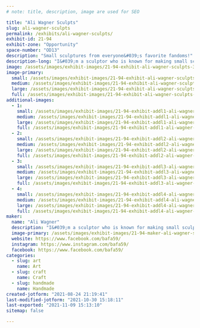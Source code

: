 ```yaml
---
# note: title, description, image are used for SEO

title: "Ali Wagner Sculpts"
slug: ali-wagner-sculpts
permalink: /exhibits/ali-wagner-sculpts/
exhibit-id: 21-94
exhibit-zone: "Opportunity"
space-number: "OD13"
description: "Small sculptures from everyone&#039;s favorite fandoms!"
description-long: "I&#039;m a sculptor who is known for making small sculptures from everyone&#039;s favorite fandoms. All my work is hand sculpted, then are molded and cast in plastic resin, and then hand painted. They&#039;re perfect for bringing a little joy to the little spaces in your home that could use some fun and color. I love having the chance to share my sculptures with people who are interested in how it&#039;s all made!"
image: /assets/images/exhibit-images/21-94-exhibit-ali-wagner-sculpts-39162765-2130916267149767-4411838407005700096-n-large.jpg
image-primary: 
  small: /assets/images/exhibit-images/21-94-exhibit-ali-wagner-sculpts-39162765-2130916267149767-4411838407005700096-n-small.jpg
  medium: /assets/images/exhibit-images/21-94-exhibit-ali-wagner-sculpts-39162765-2130916267149767-4411838407005700096-n-medium.jpg
  large: /assets/images/exhibit-images/21-94-exhibit-ali-wagner-sculpts-39162765-2130916267149767-4411838407005700096-n-large.jpg
  full: /assets/images/exhibit-images/21-94-exhibit-ali-wagner-sculpts-39162765-2130916267149767-4411838407005700096-n-full.jpg
additional-images: 
  - 1:
    small: /assets/images/exhibit-images/21-94-exhibit-addl1-ali-wagner-sculpts-123406099-2722000444708010-5665664646729402847-n-small.jpg
    medium: /assets/images/exhibit-images/21-94-exhibit-addl1-ali-wagner-sculpts-123406099-2722000444708010-5665664646729402847-n-medium.jpg
    large: /assets/images/exhibit-images/21-94-exhibit-addl1-ali-wagner-sculpts-123406099-2722000444708010-5665664646729402847-n-large.jpg
    full: /assets/images/exhibit-images/21-94-exhibit-addl1-ali-wagner-sculpts-123406099-2722000444708010-5665664646729402847-n-full.jpg
  - 2:
    small: /assets/images/exhibit-images/21-94-exhibit-addl2-ali-wagner-sculpts-224742916-2939856646255721-6137208277736253268-n-small.jpg
    medium: /assets/images/exhibit-images/21-94-exhibit-addl2-ali-wagner-sculpts-224742916-2939856646255721-6137208277736253268-n-medium.jpg
    large: /assets/images/exhibit-images/21-94-exhibit-addl2-ali-wagner-sculpts-224742916-2939856646255721-6137208277736253268-n-large.jpg
    full: /assets/images/exhibit-images/21-94-exhibit-addl2-ali-wagner-sculpts-224742916-2939856646255721-6137208277736253268-n-full.jpg
  - 3:
    small: /assets/images/exhibit-images/21-94-exhibit-addl3-ali-wagner-sculpts-46514464-2187085821532811-1753442418889326592-o-small.jpg
    medium: /assets/images/exhibit-images/21-94-exhibit-addl3-ali-wagner-sculpts-46514464-2187085821532811-1753442418889326592-o-medium.jpg
    large: /assets/images/exhibit-images/21-94-exhibit-addl3-ali-wagner-sculpts-46514464-2187085821532811-1753442418889326592-o-large.jpg
    full: /assets/images/exhibit-images/21-94-exhibit-addl3-ali-wagner-sculpts-46514464-2187085821532811-1753442418889326592-o-full.jpg
  - 4:
    small: /assets/images/exhibit-images/21-94-exhibit-addl4-ali-wagner-sculpts-70b3f8117d36ef5eba15950cfb7506b1-small.jpg
    medium: /assets/images/exhibit-images/21-94-exhibit-addl4-ali-wagner-sculpts-70b3f8117d36ef5eba15950cfb7506b1-medium.jpg
    large: /assets/images/exhibit-images/21-94-exhibit-addl4-ali-wagner-sculpts-70b3f8117d36ef5eba15950cfb7506b1-large.jpg
    full: /assets/images/exhibit-images/21-94-exhibit-addl4-ali-wagner-sculpts-70b3f8117d36ef5eba15950cfb7506b1-full.jpg
maker: 
  name: "Ali Wagner"
  description: "I&#039;m a sculptor who is known for making small sculptures from everyone&#039;s favorite fandoms. All my work is hand sculpted, then are molded and cast in plastic resin, and then hand painted. They&#039;re perfect for bringing a little joy to the little spaces in your home that could use some fun and color. I love having the chance to share my sculptures with people who are interested in how it&#039;s all made!"
  image-primary: /assets/images/exhibit-images/21-94-maker-ali-wagner-sculpts-44846077-2172485049659555-3873548257422475264-o-medium.jpg
  website: https://www.facebook.com/bafa59/
  instagram: https://www.instagram.com/bafa59/
  facebook: https://www.facebook.com/bafa59/
categories: 
  - slug: art
    name: Art
  - slug: craft
    name: Craft
  - slug: handmade
    name: Handmade
created-jotform: "2021-08-24 21:19:41"
last-modified-jotform: "2021-10-30 15:18:11"
last-exported: "2021-11-09 15:13:10"
sitemap: false

---
```

